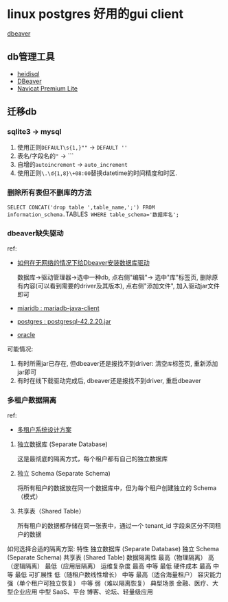 # linux postgres 好用的gui client
[dbeaver](https://dbeaver.io/)

## db管理工具
- [heidisql](https://www.heidisql.com/)
- [DBeaver](https://dbeaver.io/)
- [Navicat Premium Lite](https://www.navicat.com.cn/products/navicat-premium-lite)

## 迁移db
### sqlite3 -> mysql
1. 使用正则`DEFAULT\s{1,}""` -> `DEFAULT ''`
1. 表名/字段名的`"` -> ```
1. 自增的`autoincrement` -> `auto_increment`
1. 使用正则`\.\d{1,8}\+08:00`替换datetime的时间精度和时区.

### 删除所有表但不删库的方法
`SELECT CONCAT('drop table ',table_name,';') FROM information_schema.`TABLES` WHERE table_schema='数据库名';`

### dbeaver缺失驱动
ref:
- [如何在无网络的情况下给Dbeaver安装数据库驱动](https://blog.csdn.net/Georgetwo/article/details/112390120)

	数据库->驱动管理器->选中一种db, 点右侧"编辑"-> 选中"库"标签页, 删除原有内容(可以看到需要的driver及其版本), 点右侧"添加文件", 加入驱动jar文件即可

- [miaridb : mariadb-java-client](https://mvnrepository.com/artifact/org.mariadb.jdbc/mariadb-java-client)
- [postgres : postgresql-42.2.20.jar](https://mvnrepository.com/artifact/org.postgresql/postgresql)
- [oracle]()

可能情况:
1. 有时所需jar已存在, 但dbeaver还是报找不到driver: 清空`库`标签页, 重新添加jar即可
2. 有时在线下载驱动完成后, dbeaver还是报找不到driver, 重启dbeaver

### 多租户数据隔离
ref:
- [多租户系统设计方案](https://zhuanlan.zhihu.com/p/718325767)

1. 独立数据库 (Separate Database)

	这是最彻底的隔离方式，每个租户都有自己的独立数据库
1. 独立 Schema (Separate Schema)

	将所有租户的数据放在同一个数据库中，但为每个租户创建独立的 Schema（模式）
1. 共享表（Shared Table）

	所有租户的数据都存储在同一张表中，通过一个 tenant_id 字段来区分不同租户的数据

如何选择合适的隔离方案:
特性	独立数据库 (Separate Database)	独立 Schema (Separate Schema)	共享表 (Shared Table)
数据隔离性	最高（物理隔离）	高（逻辑隔离）	最低（应用层隔离）
运维复杂度	最高	中等	最低
硬件成本	最高	中等	最低
可扩展性	低（随租户数线性增长）	中等	最高（适合海量租户）
容灾能力	强（单个租户可独立恢复）	中等	弱（难以隔离恢复）
典型场景	金融、医疗、大型企业应用	中型 SaaS、平台	博客、论坛、轻量级应用